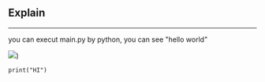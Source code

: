 ## Explain
---
you can execut main.py by python, you can see "hello world"

![](https://cdn.cybassets.com/s/files/18929/ckeditor/pictures/content_679f61eb-3abb-46f5-bee8-00c0dc8e9725.jpg))

```
print("HI")
```
